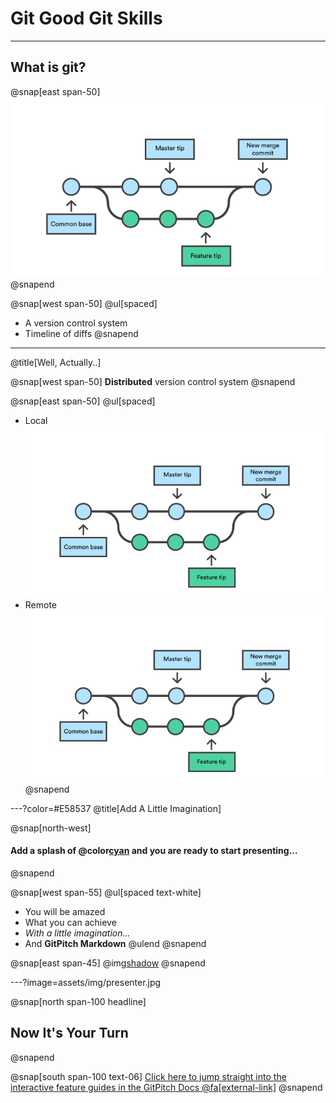 # Git Good Git Skills

---

## What is git?

@snap[east span-50]
![](assets/img/simple-branch.png)
@snapend

@snap[west span-50]
@ul[spaced]
- A version control system
- Timeline of diffs
@snapend

---
@title[Well, Actually..]

@snap[west span-50]
**Distributed** version control system
@snapend

@snap[east span-50]
@ul[spaced]
- Local ![](assets/img/simple-branch.png)
- Remote ![](assets/img/simple-branch.png)
@snapend

---?color=#E58537
@title[Add A Little Imagination]

@snap[north-west]
#### Add a splash of @color[cyan](**color**) and you are ready to start presenting...
@snapend

@snap[west span-55]
@ul[spaced text-white]
- You will be amazed
- What you can achieve
- *With a little imagination...*
- And **GitPitch Markdown**
@ulend
@snapend

@snap[east span-45]
@img[shadow](assets/img/conference.png)
@snapend

---?image=assets/img/presenter.jpg

@snap[north span-100 headline]
## Now It's Your Turn
@snapend

@snap[south span-100 text-06]
[Click here to jump straight into the interactive feature guides in the GitPitch Docs @fa[external-link]](https://gitpitch.com/docs/getting-started/tutorial/)
@snapend
